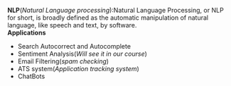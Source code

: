 **NLP**(_Natural Language processing_):Natural Language Processing, or NLP for short, is broadly defined as the automatic manipulation of natural language, like speech and text, by software.  
**Applications**  
* Search Autocorrect and Autocomplete
* Sentiment Analysis(_Will see it in our course_)
* Email Filtering(_spam checking_)
* ATS system(_Application tracking system_)
* ChatBots  



